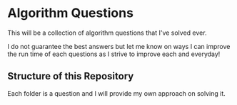 # Algorithm Questions

This will be a collection of algorithm questions that I've solved ever.

I do not guarantee the best answers but let me know on ways I can improve the run time of each questions as I strive to improve each and everyday!

## Structure of this Repository

Each folder is a question and I will provide my own approach on solving it.
